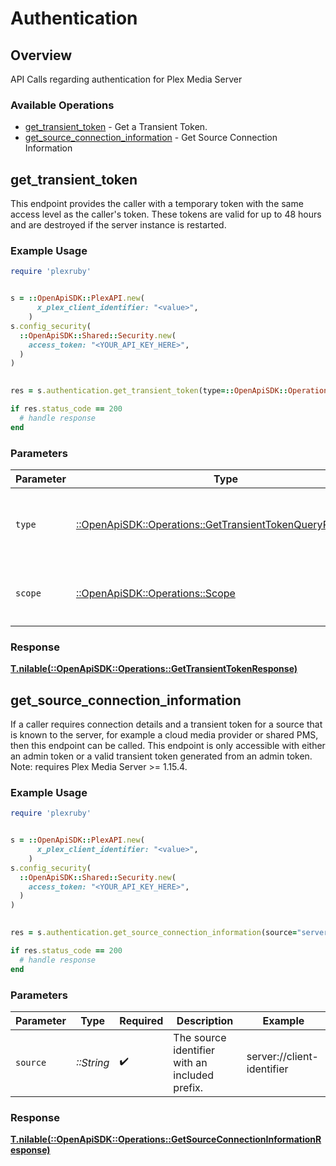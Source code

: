 # Authentication


## Overview

API Calls regarding authentication for Plex Media Server


### Available Operations

* [get_transient_token](#get_transient_token) - Get a Transient Token.
* [get_source_connection_information](#get_source_connection_information) - Get Source Connection Information

## get_transient_token

This endpoint provides the caller with a temporary token with the same access level as the caller's token. These tokens are valid for up to 48 hours and are destroyed if the server instance is restarted.


### Example Usage

```ruby
require 'plexruby'


s = ::OpenApiSDK::PlexAPI.new(
      x_plex_client_identifier: "<value>",
    )
s.config_security(
  ::OpenApiSDK::Shared::Security.new(
    access_token: "<YOUR_API_KEY_HERE>",
  )
)

    
res = s.authentication.get_transient_token(type=::OpenApiSDK::Operations::GetTransientTokenQueryParamType::DELEGATION, scope=::OpenApiSDK::Operations::Scope::ALL)

if res.status_code == 200
  # handle response
end

```

### Parameters

| Parameter                                                                                                               | Type                                                                                                                    | Required                                                                                                                | Description                                                                                                             |
| ----------------------------------------------------------------------------------------------------------------------- | ----------------------------------------------------------------------------------------------------------------------- | ----------------------------------------------------------------------------------------------------------------------- | ----------------------------------------------------------------------------------------------------------------------- |
| `type`                                                                                                                  | [::OpenApiSDK::Operations::GetTransientTokenQueryParamType](../../models/operations/gettransienttokenqueryparamtype.md) | :heavy_check_mark:                                                                                                      | `delegation` - This is the only supported `type` parameter.                                                             |
| `scope`                                                                                                                 | [::OpenApiSDK::Operations::Scope](../../models/operations/scope.md)                                                     | :heavy_check_mark:                                                                                                      | `all` - This is the only supported `scope` parameter.                                                                   |


### Response

**[T.nilable(::OpenApiSDK::Operations::GetTransientTokenResponse)](../../models/operations/gettransienttokenresponse.md)**


## get_source_connection_information

If a caller requires connection details and a transient token for a source that is known to the server, for example a cloud media provider or shared PMS, then this endpoint can be called. This endpoint is only accessible with either an admin token or a valid transient token generated from an admin token.
Note: requires Plex Media Server >= 1.15.4.


### Example Usage

```ruby
require 'plexruby'


s = ::OpenApiSDK::PlexAPI.new(
      x_plex_client_identifier: "<value>",
    )
s.config_security(
  ::OpenApiSDK::Shared::Security.new(
    access_token: "<YOUR_API_KEY_HERE>",
  )
)

    
res = s.authentication.get_source_connection_information(source="server://client-identifier")

if res.status_code == 200
  # handle response
end

```

### Parameters

| Parameter                                      | Type                                           | Required                                       | Description                                    | Example                                        |
| ---------------------------------------------- | ---------------------------------------------- | ---------------------------------------------- | ---------------------------------------------- | ---------------------------------------------- |
| `source`                                       | *::String*                                     | :heavy_check_mark:                             | The source identifier with an included prefix. | server://client-identifier                     |


### Response

**[T.nilable(::OpenApiSDK::Operations::GetSourceConnectionInformationResponse)](../../models/operations/getsourceconnectioninformationresponse.md)**


